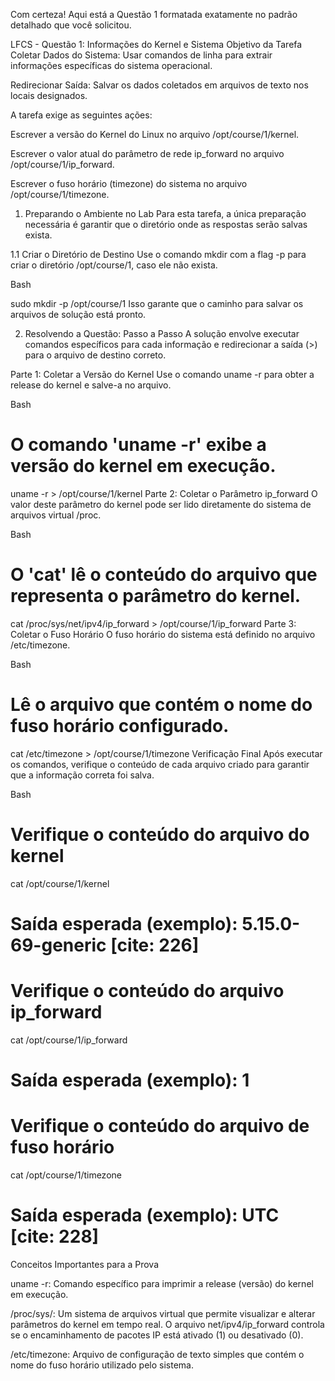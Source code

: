Com certeza! Aqui está a Questão 1 formatada exatamente no padrão detalhado que você solicitou.

LFCS - Questão 1: Informações do Kernel e Sistema
Objetivo da Tarefa
Coletar Dados do Sistema: Usar comandos de linha para extrair informações específicas do sistema operacional.

Redirecionar Saída: Salvar os dados coletados em arquivos de texto nos locais designados.

A tarefa exige as seguintes ações:

Escrever a versão do Kernel do Linux no arquivo /opt/course/1/kernel.

Escrever o valor atual do parâmetro de rede ip_forward no arquivo /opt/course/1/ip_forward.

Escrever o fuso horário (timezone) do sistema no arquivo /opt/course/1/timezone.

1. Preparando o Ambiente no Lab
Para esta tarefa, a única preparação necessária é garantir que o diretório onde as respostas serão salvas exista.

1.1 Criar o Diretório de Destino
Use o comando mkdir com a flag -p para criar o diretório /opt/course/1, caso ele não exista.

Bash

sudo mkdir -p /opt/course/1
Isso garante que o caminho para salvar os arquivos de solução está pronto.

2. Resolvendo a Questão: Passo a Passo
A solução envolve executar comandos específicos para cada informação e redirecionar a saída (>) para o arquivo de destino correto.

Parte 1: Coletar a Versão do Kernel
Use o comando uname -r para obter a release do kernel e salve-a no arquivo.

Bash

# O comando 'uname -r' exibe a versão do kernel em execução.
uname -r > /opt/course/1/kernel
Parte 2: Coletar o Parâmetro ip_forward
O valor deste parâmetro do kernel pode ser lido diretamente do sistema de arquivos virtual /proc.

Bash

# O 'cat' lê o conteúdo do arquivo que representa o parâmetro do kernel.
cat /proc/sys/net/ipv4/ip_forward > /opt/course/1/ip_forward
Parte 3: Coletar o Fuso Horário
O fuso horário do sistema está definido no arquivo /etc/timezone.

Bash

# Lê o arquivo que contém o nome do fuso horário configurado.
cat /etc/timezone > /opt/course/1/timezone
Verificação Final
Após executar os comandos, verifique o conteúdo de cada arquivo criado para garantir que a informação correta foi salva.

Bash

# Verifique o conteúdo do arquivo do kernel
cat /opt/course/1/kernel
# Saída esperada (exemplo): 5.15.0-69-generic [cite: 226]

# Verifique o conteúdo do arquivo ip_forward
cat /opt/course/1/ip_forward
# Saída esperada (exemplo): 1

# Verifique o conteúdo do arquivo de fuso horário
cat /opt/course/1/timezone
# Saída esperada (exemplo): UTC [cite: 228]
Conceitos Importantes para a Prova

uname -r: Comando específico para imprimir a release (versão) do kernel em execução.

/proc/sys/: Um sistema de arquivos virtual que permite visualizar e alterar parâmetros do kernel em tempo real. O arquivo net/ipv4/ip_forward controla se o encaminhamento de pacotes IP está ativado (1) ou desativado (0).


/etc/timezone: Arquivo de configuração de texto simples que contém o nome do fuso horário utilizado pelo sistema.
